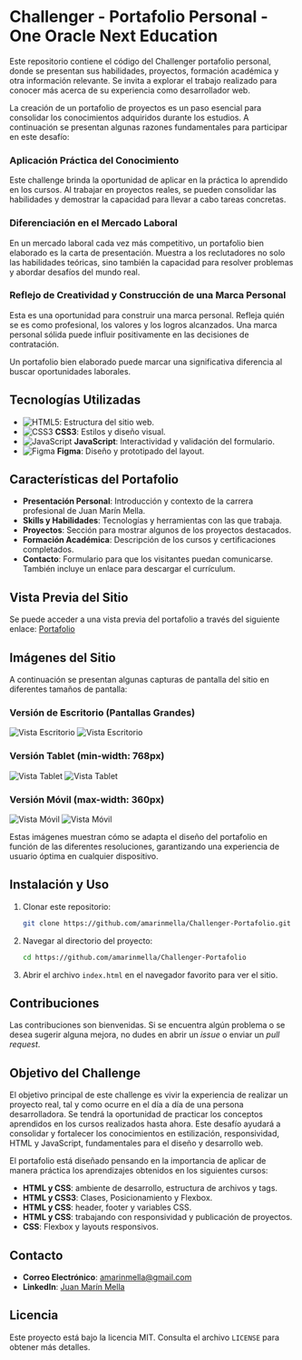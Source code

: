 # Challenger - Portafolio Personal - One Oracle Next Education

Este repositorio contiene el código del Challenger portafolio personal, donde se presentan sus habilidades, proyectos, formación académica y otra información relevante. Se invita a explorar el trabajo realizado para conocer más acerca de su experiencia como desarrollador web.

La creación de un portafolio de proyectos es un paso esencial para consolidar los conocimientos adquiridos durante los estudios. A continuación se presentan algunas razones fundamentales para participar en este desafío:

### Aplicación Práctica del Conocimiento

Este challenge brinda la oportunidad de aplicar en la práctica lo aprendido en los cursos. Al trabajar en proyectos reales, se pueden consolidar las habilidades y demostrar la capacidad para llevar a cabo tareas concretas.

### Diferenciación en el Mercado Laboral

En un mercado laboral cada vez más competitivo, un portafolio bien elaborado es la carta de presentación. Muestra a los reclutadores no solo las habilidades teóricas, sino también la capacidad para resolver problemas y abordar desafíos del mundo real.

### Reflejo de Creatividad y Construcción de una Marca Personal

Esta es una oportunidad para construir una marca personal. Refleja quién se es como profesional, los valores y los logros alcanzados. Una marca personal sólida puede influir positivamente en las decisiones de contratación.

Un portafolio bien elaborado puede marcar una significativa diferencia al buscar oportunidades laborales.

## Tecnologías Utilizadas

- ![HTML5](https://img.shields.io/badge/HTML5-E34F26?style=for-the-badge&logo=html5&logoColor=white): Estructura del sitio web.
- ![CSS3](https://img.shields.io/badge/CSS3-1572B6?style=for-the-badge&logo=css3&logoColor=white) **CSS3**: Estilos y diseño visual.
- ![JavaScript](https://img.shields.io/badge/JavaScript-F7DF1E?style=for-the-badge&logo=javascript&logoColor=black) **JavaScript**: Interactividad y validación del formulario.
- ![Figma](https://img.shields.io/badge/Figma-F24E1E?style=for-the-badge&logo=figma&logoColor=white) **Figma**: Diseño y prototipado del layout.

## Características del Portafolio

- **Presentación Personal**: Introducción y contexto de la carrera profesional de Juan Marín Mella.
- **Skills y Habilidades**: Tecnologías y herramientas con las que trabaja.
- **Proyectos**: Sección para mostrar algunos de los proyectos destacados.
- **Formación Académica**: Descripción de los cursos y certificaciones completados.
- **Contacto**: Formulario para que los visitantes puedan comunicarse. También incluye un enlace para descargar el currículum.

## Vista Previa del Sitio

Se puede acceder a una vista previa del portafolio a través del siguiente enlace: [Portafolio](https://amarinmella.github.io/Challenger-Portafolio/)

## Imágenes del Sitio

A continuación se presentan algunas capturas de pantalla del sitio en diferentes tamaños de pantalla:

### Versión de Escritorio (Pantallas Grandes)
![Vista Escritorio](./img/MacBookPro-1729863005696.jpeg)
![Vista Escritorio](./img/MacBookPro-1729862968689.jpeg)


### Versión Tablet (min-width: 768px)
![Vista Tablet](./img/iPad-1729863023927.jpeg)
![Vista Tablet](./img/iPad-1729863017801.jpeg)


### Versión Móvil (max-width: 360px)
![Vista Móvil](./img/GalaxyS21-1729863038085.jpeg)
![Vista Móvil](./img/GalaxyS21-1729863031450.jpeg)

Estas imágenes muestran cómo se adapta el diseño del portafolio en función de las diferentes resoluciones, garantizando una experiencia de usuario óptima en cualquier dispositivo.

## Instalación y Uso

1. Clonar este repositorio:
   ```bash
   git clone https://github.com/amarinmella/Challenger-Portafolio.git
   ```
2. Navegar al directorio del proyecto:
   ```bash
   cd https://github.com/amarinmella/Challenger-Portafolio
   ```
3. Abrir el archivo `index.html` en el navegador favorito para ver el sitio.

## Contribuciones

Las contribuciones son bienvenidas. Si se encuentra algún problema o se desea sugerir alguna mejora, no dudes en abrir un *issue* o enviar un *pull request*.

## Objetivo del Challenge

El objetivo principal de este challenge es vivir la experiencia de realizar un proyecto real, tal y como ocurre en el día a día de una persona desarrolladora. Se tendrá la oportunidad de practicar los conceptos aprendidos en los cursos realizados hasta ahora. Este desafío ayudará a consolidar y fortalecer los conocimientos en estilización, responsividad, HTML y JavaScript, fundamentales para el diseño y desarrollo web.

El portafolio está diseñado pensando en la importancia de aplicar de manera práctica los aprendizajes obtenidos en los siguientes cursos:

- **HTML y CSS**: ambiente de desarrollo, estructura de archivos y tags.
- **HTML y CSS3**: Clases, Posicionamiento y Flexbox.
- **HTML y CSS**: header, footer y variables CSS.
- **HTML y CSS**: trabajando con responsividad y publicación de proyectos.
- **CSS**: Flexbox y layouts responsivos.

## Contacto

- **Correo Electrónico**: [amarinmella@gmail.com](mailto:amarinmella@gmail.com)
- **LinkedIn**: [Juan Marín Mella](https://www.linkedin.com/in/juan-marin-mella)

## Licencia

Este proyecto está bajo la licencia MIT. Consulta el archivo `LICENSE` para obtener más detalles.
